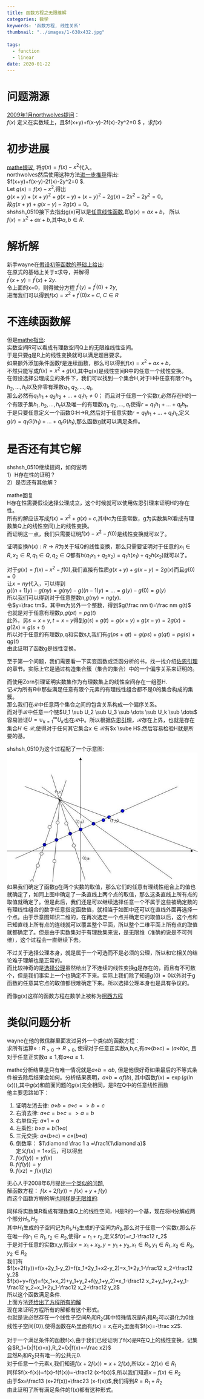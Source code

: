 ```yaml
---
title: 函数方程之无限维解
categories: 数学
keywords: '函数方程, 线性关系'
thumbnail: "../images/1-638x432.jpg"

tags:
  - function
  - linear
date: 2020-01-22
---
```


# 问题溯源
[2009年1月northwolves提问](https://bbs.emath.ac.cn/thread-1143-1-1.html "2009年1月northwolf提问")：  
$f(x)$ 定义在实数域上，且$f(x+y)+f(x-y)-2f(x)-2y^2=0 $ ，求$f(x)$


# 初步进展
[mathe提议](https://bbs.emath.ac.cn/forum.php?mod=redirect&goto=findpost&ptid=1143&pid=15141&fromuid=20), 将$g(x)=f(x)-x^2$代入。  
northwolves然后使用这种方法[进一步推导](https://bbs.emath.ac.cn/forum.php?mod=redirect&goto=findpost&ptid=1143&pid=15150&fromuid=20)得出:  
$f(x+y)+f(x-y)-2f(x)-2y^2=0 $.  
Let $g(x)=f(x)-x^2$,得出  
$g(x+y)+(x+y)^2+g(x-y)+(x-y)^2-2g(x)-2x^2-2y^2=0$。  
故$g(x+y)+g(x-y)-2g(x)=0$。  
shshsh_0510接下去指出g(x)可以是[任意线性函数](https://bbs.emath.ac.cn/forum.php?mod=redirect&goto=findpost&ptid=1143&pid=15152&fromuid=20),即$g(x)=ax+b$， 所以  
$f(x)=x^2+ax+b$,其中$a,b \in R$.

# 解析解

新手wayne在[假设初等函数的基础上给出](https://bbs.emath.ac.cn/forum.php?mod=redirect&goto=findpost&ptid=1143&pid=16118&fromuid=20):  
在原式的基础上关于x求导，并解得  
$f^{\prime}(x+y)=f^{\prime}(x)+2y$.  
令上面的x=0，则得微分方程  $f^{\prime}(y)=f^{\prime}(0)+2y$,  
进而我们可以得到$f(x) =x^2+f^{\prime}(0)x+C$, $C \in R$  

# 不连续函数解
但是[mathe指出](https://bbs.emath.ac.cn/forum.php?mod=redirect&goto=findpost&ptid=1143&pid=15161&fromuid=20):   
实数空间R可以看成有理数空间Q上的无限维线性空间。  
于是只要g是R上的线性变换就可以满足题目要求。  
如果额外添加条件函数f是连续函数，那么可以得到$f(x)=x^2+ax+b$，  
不然只能写成$f(x)=x^2+g(x)$,其中g(x)是线性空间R中的任意一个线性变换。  
在假设选择公理成立的条件下，我们可以找到一个集合H,对于H中任意有限个$h_1,h_2,...,h_t$以及非零有理数$q_1,q_2,...,q_t$,  
那么必然有$q_1h_1+q_2h_2+...+q_th_t\ne0$； 而且对于任意一个实数r,必然存在H的一个有限子集${h_1,h_2,...,h_t}$以及唯一的有理数$q_1,q_2,...,q_t$使得$r=q_1h_1+...+q_th_t$。  
于是只要任意定义一个函数G:H->R,然后对于任意实数$r=q_1h_1+...+q_th_t$,定义$g(r)=q_1G(h_1)+...+q_tG(h_t)$,那么函数g就可以满足条件。  

# 是否还有其它解
shshsh_0510继续提问，如何说明  
1）H存在性的证明？  
2）是否还有其他解？  

mathe回复  
H存在性需要假设选择公理成立，这个时候就可以使用佐恩引理来证明H的存在性。  
所有的解应该写成$f(x)=x^2+g(x)+c$,其中c为任意常数，g为实数集R(看成有理数集Q上的线性空间)上的线性变换。  
而证明这一点，我们只需要证明$f(x)-x^2-f(0)$是线性变换就可以了。  

证明变换$h(x):R\to R$为关于域Q的线性变换，那么只需要证明对于任意的$x_1 \in R, x_2 \in R, q_1 \in Q, q_2 \in Q$都有$h(q_1x_1+q_2x_2)=q_1h(x_1)+q_2h(x_2)$就可以了。  

对于$g(x)=f(x)-x^2-f(0)$,我们直接有性质$g(x+y)+g(x-y)=2g(x)$而且$g(0)=0$  
让$x=ny$代入，可以得到  
$g((n+1)y)-g(ny)=g(ny)-g((n-1)y)=\dots=g(y)-g(0)=g(y)$  
所以我们可以得到对于任意整数n,$g(ny)=n g(y)$.  
令$y=\frac tm$，其中m为另外一个整数，得到$g(\frac nm t)=\frac nm g(t)$  
也就是对于任意有理数p,$g(p t)=p g(t)$  
此外，另$s=x+y,t=x-y$得到$g(s)+g(t)=g(x+y)+g(x-y)=2g(x)=g(2x)=g(s+t)$  
所以对于任意的有理数p,q和实数s,t,我们有$g(ps+qt)=g(ps)+g(qt)=pg(s)+qg(t)$  
由此证明了函数g是线性变换。  

至于第一个问题，我们需要看一下实变函数或泛函分析的书，找一找介绍[佐恩引理](http://mathworld.wolfram.com/ZornsLemma.html)的章节。实际上它是通过构造集合簇（集合的集合）中的一个偏序关系来证明的。  

而使用Zorn引理证明实数集作为有理数集上的线性空间存在一组基H.  
记$\mathcal{R}$为所有$R$中那些满足任意有限个元素的有理线性组合都不是0的集合构成的集簇。  
那么我们在$\mathcal{R}$中任意两个集合之间的包含关系构成一个偏序关系。  
而对于$\mathcal{R}$中任意一个链$U_1 \sub U_2 \sub U_3 \sub \dots \sub U_k \sub \dots$  
容易验证$U=\cup_{k=1}^{\infty}U_k$也在$\mathcal{R}$中。所以根据[佐恩引理](http://mathworld.wolfram.com/ZornsLemma.html)，$\mathcal{R}$存在上界，也就是存在集合$H \in \mathcal{R}$,使得对于任何其它集合$x \in \mathcal{R}$有$x \sube H$.然后容易检验H就是所要的基。  

shshsh_0510为这个过程配了一个示意图:
![1-638x432](../images/1-638x432.jpg)  
如果我们确定了函数g在两个实数的取值，那么它们的任意有理线性组合上的值也就确定了，如同上图中确定了一条直线上两个点的取值，那么这条直线上所有点的取值就确定了。但是此后，我们还是可以继续选择任意一个不属于这些被确定数的有理线性组合的数字任意指定函数值，就相当于如图中还可以在直线外面再选择一个点。由于示意图知识二维的，在再次选定一个点并确定它的取值以后，这个点和已知直线上所有点的连线就可以覆盖整个平面，所以整个二维平面上所有点的取值就都确定了。但是由于实数集对于有理数集来说，是无限维（准确的说是不可列维），这个过程会一直继续下去。  

不过关于选择公理本身，就是属于一个可选而不是必须的公理，所以和它相关的结论难于理解也是正常的。  
而比较神奇的是[选择公理](https://bbs.emath.ac.cn/forum.php?mod=redirect&goto=findpost&ptid=1143&pid=15365&fromuid=20)虽然给出了不连续的线性变换g是存在的，而且有不可数个，但是我们事实上一个也确定不下来。实际上我们除了知道$g(0)=0$以外对于g函数的任意其它点的取值都很难确定下来。所以选择公理本身也是具有争议的。  

而像g(x)这样的函数方程在数学上被称为[柯西方程](https://baike.baidu.com/item/%E6%9F%AF%E8%A5%BF%E6%96%B9%E7%A8%8B)  

# 类似问题分析
wayne在他的微信群里面发过另外一个类似的函数方程：  
求所有运算$\diamond:R_{\gt 0}\to R_{\gt 0}$, 使得对于任意正实数a,b,c,有$a\diamond(b\diamond c)=(a\diamond b)c$, 且对于任意正实数$a\ge 1$,有$a\diamond a\ge 1$.  

mathe分析结果是只有唯一情况就是$a\diamond b=ab$, 但是他很好奇如果最后的不等式条件被去除后结果会如何。分析结果表明，$a\diamond b=a f(b)$, 其中函数$f(x)=\exp(g(\ln(x)))$,其中$g(x)$和前面问题的$g(x)$完全相同，是R在Q中的任意线性函数  
他主要思路如下：  
1. 证明左消去律: $a\diamond b=a\diamond c => b=c$  
2. 右消去律:  $a\diamond c=b\diamond c => a=b$  
3. 右单位元:  $a\diamond 1 = a$  
4. 左乘性:  $b\diamond a = b(1\diamond a)$  
5. 三元交换:  $a\diamond(b\diamond c)=c\diamond(b\diamond a)$  
6. 倒数率： $1\diamond \frac 1 a =\frac1{1\diamond a}$  
定义$f(x)=1\diamond x$后，可以得出  
7. $f(xf(y))=yf(x)$  
8. $f(f(y))=y$  
9. $f(xz)=f(x)f(z)$  

无心人于2008年6月提出[一个类似的问题](https://bbs.emath.ac.cn/thread-1160-1-1.html),  
解函数方程： $f(x+2f(y))=f(x)+y+f(y)$  
而这个函数方程的解[也同样是无限维的](https://bbs.emath.ac.cn/forum.php?mod=redirect&goto=findpost&ptid=1160&pid=15340&fromuid=20):  

同样将实数集R看成有理数集Q上的线性空间，H是R的一个基，现在将H分解成两个部分$H_1,H_2$  
其中$H_1$生成的子空间记为$R_1$,$H_2$生成的子空间为$R_2$,那么对于任意一个实数r,那么存在唯一的$r_1 \in R_1,r_2 \in R_2$,使得$r=r_1+r_2$,定义$f(r)=r_1-\frac12 r_2$  
于是对于任意的实数x,y,假设$x=x_1+x_2,y=y_1+y_2,x_1 \in R_1,y_1 \in R_1, x_2 \in R_2, y_2 \in R_2$  
我们有  
$f(x+2f(y))=f(x+2y_1-y_2)=f(x_1+2y_1+x2-y_2)=x_1+2y_1-\frac12 x_2+\frac12 y_2$  
$f(x)+y+f(y)=f(x_1+x_2)+y_1+y_2+f(y_1+y_2)=x_1-\frac12 x_2+y_1+y_2+y_1-\frac12 y_2=x_1+2y_1-\frac12 x_2+\frac12 y_2$  
所以这个函数满足条件.  
上面方法[还给出了方程所有的解](https://bbs.emath.ac.cn/forum.php?mod=redirect&goto=findpost&ptid=1160&pid=15351&fromuid=20)  
现在来证明方程所有的解都有这个形式。  
也就是说必然存在一个线性子空间$R_1$和$R_2$(其中特殊情况是$R_1$和$R_2$可以退化为0维线性子空间{0}),使得函数在$R_1$里面有$f(x)=x$,在$R_2$里面有$f(x)=-\frac x2$.  

对于一个满足条件的函数f(x),由于我们已经证明了f(x)是R在Q上的线性变换，记集合$R_1={x|f(x)=x},R_2={x|f(x)=-\frac x2}$  
显然$R_1$和$R_2$只有唯一的公共元0.  
对于任意一个元素x,我们知道$f(x+2f(x))=x+2f(x)$,所以$x+2f(x) \in R_1$  
同样$f(x-f(x))=f(x)-f(f(x))=-\frac12 (x-f(x))$,所以我们知道$x-f(x) \in R_2$  
由于$x=\frac13 (x+2f(x))+\frac23 (x-f(x))$,我们得到$R=R_1+R_2$  
由此证明了所有满足条件的f(x)都有这种形式。  

